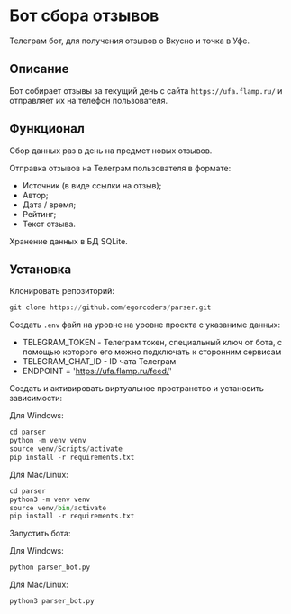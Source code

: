 # Бот сбора отзывов

Телеграм бот, для получения отзывов о Вкусно и точка в Уфе.

## Описание

Бот собирает отзывы за текущий день с сайта `https://ufa.flamp.ru/` и отправляет их на телефон пользователя.

## Функционал

Сбор данных раз в день на предмет новых отзывов.

Отправка отзывов на Телеграм пользователя в формате:

- Источник (в виде ссылки на отзыв);
- Автор;
- Дата / время;
- Рейтинг;
- Текст отзыва.

Хранение данных в БД SQLite.

## Установка

Клонировать репозиторий:

```python
git clone https://github.com/egorcoders/parser.git
```

Создать `.env` файл на уровне на уровне проекта с указаниме данных:

- TELEGRAM_TOKEN - Телеграм токен, специальный ключ от бота, с помощью которого его можно подключать к сторонним сервисам
- TELEGRAM_CHAT_ID - ID чата Телеграм
- ENDPOINT = 'https://ufa.flamp.ru/feed/'

Создать и активировать виртуальное пространство и установить зависимости:

Для Windows:

```python
cd parser
python -m venv venv
source venv/Scripts/activate
pip install -r requirements.txt
```

Для Mac/Linux:

```python
cd parser
python3 -m venv venv
source venv/bin/activate
pip install -r requirements.txt
```

Запустить бота:

Для Windows:

```python
python parser_bot.py
```

Для Mac/Linux:

```python
python3 parser_bot.py
```
